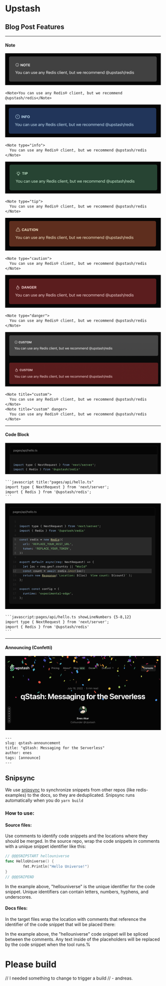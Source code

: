 # Upstash

## Blog Post Features

---

#### Note

![](public/readme/note-default.png)

```mdx
<Note>You can use any Redis® client, but we recommend @upstash/redis</Note>
```
 
![](public/readme/note-info.png)

```mdx
<Note type="info">
  You can use any Redis® client, but we recommend @upstash/redis
</Note>
```

![](public/readme/note-tip.png)

```mdx
<Note type="tip">
  You can use any Redis® client, but we recommend @upstash/redis
</Note>
```

![](public/readme/note-caution.png)

```mdx
<Note type="caution">
  You can use any Redis® client, but we recommend @upstash/redis
</Note>
```

![](public/readme/note-danger.png)

```mdx
<Note type="danger">
  You can use any Redis® client, but we recommend @upstash/redis
</Note>
```

![](public/readme/note-custom-title.png)

```mdx
<Note title="custom">
  You can use any Redis® client, but we recommend @upstash/redis
</Note>
<Note title="custom" danger>
  You can use any Redis® client, but we recommend @upstash/redis
</Note>
```

---

#### Code Block

![](public/readme/code-title.png)

````mdx
```javascript title:"pages/api/hello.ts"
import type { NextRequest } from 'next/server';
import { Redis } from '@upstash/redis';
```
````

![](public/readme/code-showLineNumber.png)

````mdx
```javascript:pages/api/hello.ts showLineNumbers {5-8,12}
import type { NextRequest } from 'next/server';
import { Redis } from '@upstash/redis'
```
````

---

#### Announcing (Confetti)

![](public/readme/announce.png)

```mdx
---
slug: qstash-announcement
title: "qStash: Messaging for the Serverless"
author: enes
tags: [announce]
---
```

## Snipsync

We use [snipsync](https://github.com/temporalio/snipsync) to synchronize snippets from other repos (like redis-examples) to the docs, so they are deduplicated.
Snipsync runs automatically when you do `yarn build`

### How to use:

#### Source files:

Use comments to identify code snippets and the locations where they should be merged.
In the source repo, wrap the code snippets in comments with a unique snippet identifier like this:

```go
// @@@SNIPSTART hellouniverse
func HelloUniverse() {
        fmt.Println("Hello Universe!")
}
// @@@SNIPEND
```

In the example above, "hellouniverse" is the unique identifier for the code snippet.
Unique identifiers can contain letters, numbers, hyphens, and underscores.

#### Docs files:

In the target files wrap the location with comments that reference the identifier of the code snippet that will be placed there:

<!--SNIPSTART hellouniverse-->
<!--SNIPEND-->

In the example above, the "hellouniverse" code snippet will be spliced between the comments. Any text inside of the placeholders will be replaced by the code snippet when the tool runs.%

# Please build

// I needed something to change to trigger a build 
// - andreas.
